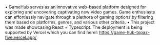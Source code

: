 • GameHub serves as an innovative web-based platform designed for exploring and uncovering captivating new video games. Game enthusiasts can effortlessly navigate through a plethora of gaming options by filtering them based on platforms, genres, and various other criteria.
• This project was made showcasing React + Typescript. 
    The deployment is being supported by Vercel which you can find here!: https://game-hub-topaz-five.vercel.app/
